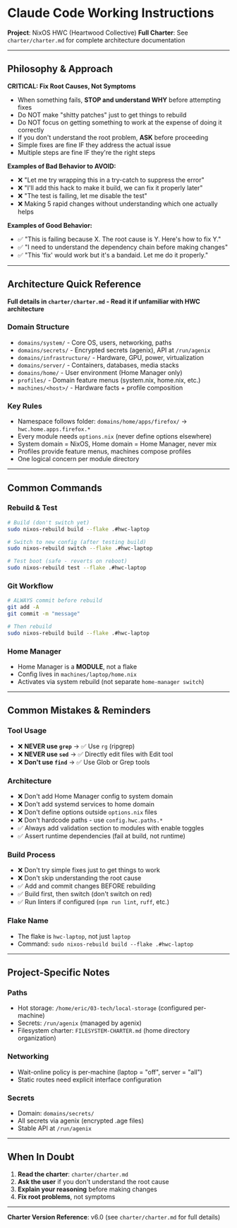# Claude Code Working Instructions

**Project**: NixOS HWC (Heartwood Collective)
**Full Charter**: See `charter/charter.md` for complete architecture documentation

---

## Philosophy & Approach

**CRITICAL: Fix Root Causes, Not Symptoms**

- When something fails, **STOP and understand WHY** before attempting fixes
- Do NOT make "shitty patches" just to get things to rebuild
- Do NOT focus on getting something to work at the expense of doing it correctly
- If you don't understand the root problem, **ASK** before proceeding
- Simple fixes are fine IF they address the actual issue
- Multiple steps are fine IF they're the right steps

**Examples of Bad Behavior to AVOID:**
- ❌ "Let me try wrapping this in a try-catch to suppress the error"
- ❌ "I'll add this hack to make it build, we can fix it properly later"
- ❌ "The test is failing, let me disable the test"
- ❌ Making 5 rapid changes without understanding which one actually helps

**Examples of Good Behavior:**
- ✅ "This is failing because X. The root cause is Y. Here's how to fix Y."
- ✅ "I need to understand the dependency chain before making changes"
- ✅ "This 'fix' would work but it's a bandaid. Let me do it properly."

---

## Architecture Quick Reference

**Full details in `charter/charter.md` - Read it if unfamiliar with HWC architecture**

### Domain Structure
- `domains/system/` - Core OS, users, networking, paths
- `domains/secrets/` - Encrypted secrets (agenix), API at `/run/agenix`
- `domains/infrastructure/` - Hardware, GPU, power, virtualization
- `domains/server/` - Containers, databases, media stacks
- `domains/home/` - User environment (Home Manager only)
- `profiles/` - Domain feature menus (system.nix, home.nix, etc.)
- `machines/<host>/` - Hardware facts + profile composition

### Key Rules
- Namespace follows folder: `domains/home/apps/firefox/` → `hwc.home.apps.firefox.*`
- Every module needs `options.nix` (never define options elsewhere)
- System domain = NixOS, Home domain = Home Manager, never mix
- Profiles provide feature menus, machines compose profiles
- One logical concern per module directory

---

## Common Commands

### Rebuild & Test
```bash
# Build (don't switch yet)
sudo nixos-rebuild build --flake .#hwc-laptop

# Switch to new config (after testing build)
sudo nixos-rebuild switch --flake .#hwc-laptop

# Test boot (safe - reverts on reboot)
sudo nixos-rebuild test --flake .#hwc-laptop
```

### Git Workflow
```bash
# ALWAYS commit before rebuild
git add -A
git commit -m "message"

# Then rebuild
sudo nixos-rebuild build --flake .#hwc-laptop
```

### Home Manager
- Home Manager is a **MODULE**, not a flake
- Config lives in `machines/laptop/home.nix`
- Activates via system rebuild (not separate `home-manager switch`)

---

## Common Mistakes & Reminders

### Tool Usage
- ❌ **NEVER use `grep`** → ✅ Use `rg` (ripgrep)
- ❌ **NEVER use `sed`** → ✅ Directly edit files with Edit tool
- ❌ **Don't use `find`** → ✅ Use Glob or Grep tools

### Architecture
- ❌ Don't add Home Manager config to system domain
- ❌ Don't add systemd services to home domain
- ❌ Don't define options outside `options.nix` files
- ❌ Don't hardcode paths - use `config.hwc.paths.*`
- ✅ Always add validation section to modules with enable toggles
- ✅ Assert runtime dependencies (fail at build, not runtime)

### Build Process
- ❌ Don't try simple fixes just to get things to work
- ❌ Don't skip understanding the root cause
- ✅ Add and commit changes BEFORE rebuilding
- ✅ Build first, then switch (don't switch on red)
- ✅ Run linters if configured (`npm run lint`, `ruff`, etc.)

### Flake Name
- The flake is `hwc-laptop`, not just `laptop`
- Command: `sudo nixos-rebuild build --flake .#hwc-laptop`

---

## Project-Specific Notes

### Paths
- Hot storage: `/home/eric/03-tech/local-storage` (configured per-machine)
- Secrets: `/run/agenix` (managed by agenix)
- Filesystem charter: `FILESYSTEM-CHARTER.md` (home directory organization)

### Networking
- Wait-online policy is per-machine (laptop = "off", server = "all")
- Static routes need explicit interface configuration

### Secrets
- Domain: `domains/secrets/`
- All secrets via agenix (encrypted .age files)
- Stable API at `/run/agenix`

---

## When In Doubt

1. **Read the charter**: `charter/charter.md`
2. **Ask the user** if you don't understand the root cause
3. **Explain your reasoning** before making changes
4. **Fix root problems**, not symptoms

---

**Charter Version Reference**: v6.0 (see `charter/charter.md` for full details)
